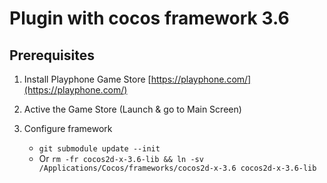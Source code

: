 # Plugin with cocos framework 3.6

## Prerequisites

1. Install Playphone Game Store [https://playphone.com/](https://playphone.com/)
2. Active the Game Store (Launch & go to Main Screen)
3. Configure framework

    - `git submodule update --init`
    - Or `rm -fr cocos2d-x-3.6-lib && ln -sv /Applications/Cocos/frameworks/cocos2d-x-3.6 cocos2d-x-3.6-lib`

